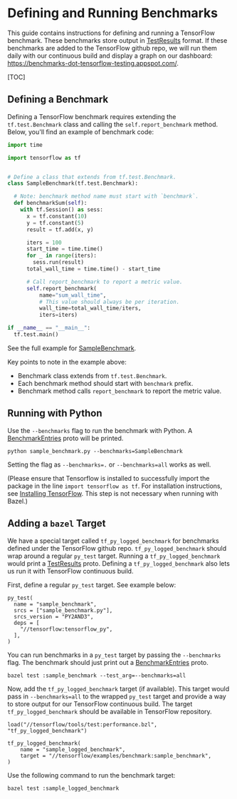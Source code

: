 # Defining and Running Benchmarks

This guide contains instructions for defining and running a TensorFlow benchmark. These benchmarks store output in [TestResults](https://github.com/tensorflow/tensorflow/blob/master/tensorflow/core/util/test_log.proto) format. If these benchmarks are added to the TensorFlow github repo, we will run them daily with our continuous build and display a graph on our dashboard: https://benchmarks-dot-tensorflow-testing.appspot.com/.

[TOC]

## Defining a Benchmark

Defining a TensorFlow benchmark requires extending the `tf.test.Benchmark`
class and calling the `self.report_benchmark` method. Below, you'll find an example of benchmark code:

```python
import time

import tensorflow as tf


# Define a class that extends from tf.test.Benchmark.
class SampleBenchmark(tf.test.Benchmark):

  # Note: benchmark method name must start with `benchmark`.
  def benchmarkSum(self):
    with tf.Session() as sess:
      x = tf.constant(10)
      y = tf.constant(5)
      result = tf.add(x, y)

      iters = 100
      start_time = time.time()
      for _ in range(iters):
        sess.run(result)
      total_wall_time = time.time() - start_time

      # Call report_benchmark to report a metric value.
      self.report_benchmark(
          name="sum_wall_time",
          # This value should always be per iteration.
          wall_time=total_wall_time/iters,
          iters=iters)

if __name__ == "__main__":
  tf.test.main()
```

See the full example for [SampleBenchmark](https://github.com/tensorflow/tensorflow/tree/master/tensorflow/examples/benchmark/).

Key points to note in the example above:

- Benchmark class extends from `tf.test.Benchmark`.
- Each benchmark method should start with `benchmark` prefix.
- Benchmark method calls `report_benchmark` to report the metric value.

## Running with Python

Use the `--benchmarks` flag to run the benchmark with Python. A [BenchmarkEntries](https://github.com/tensorflow/tensorflow/tree/master/tensorflow/core/util/test_log.proto) proto will be printed.

```
python sample_benchmark.py --benchmarks=SampleBenchmark
```

Setting the flag as `--benchmarks=.` or `--benchmarks=all` works as well.

(Please ensure that Tensorflow is installed to successfully import the package in the line `import tensorflow as tf`. For installation instructions, see [Installing TensorFlow](../install/). This step is not necessary when running with Bazel.)

## Adding a `bazel` Target

We have a special target called `tf_py_logged_benchmark` for benchmarks defined under the TensorFlow github repo. `tf_py_logged_benchmark` should wrap around a regular `py_test` target. Running a `tf_py_logged_benchmark` would print a [TestResults](https://github.com/tensorflow/tensorflow/blob/master/tensorflow/core/util/test_log.proto) proto. Defining a `tf_py_logged_benchmark` also lets us run it with TensorFlow continuous build.

First, define a regular `py_test` target. See example below:

```build
py_test(
  name = "sample_benchmark",
  srcs = ["sample_benchmark.py"],
  srcs_version = "PY2AND3",
  deps = [
    "//tensorflow:tensorflow_py",
  ],
)
```

You can run benchmarks in a `py_test` target by passing the `--benchmarks` flag. The benchmark should just print out a [BenchmarkEntries](https://github.com/tensorflow/tensorflow/tree/master/tensorflow/core/util/test_log.proto) proto.

```shell
bazel test :sample_benchmark --test_arg=--benchmarks=all
```

Now, add the `tf_py_logged_benchmark` target (if available). This target would
pass in `--benchmarks=all` to the wrapped `py_test` target and provide a way to store output for our TensorFlow continuous build. The target `tf_py_logged_benchmark` should be available in TensorFlow repository.

```build
load("//tensorflow/tools/test:performance.bzl", "tf_py_logged_benchmark")

tf_py_logged_benchmark(
    name = "sample_logged_benchmark",
    target = "//tensorflow/examples/benchmark:sample_benchmark",
)
```

Use the following command to run the benchmark target:

```shell
bazel test :sample_logged_benchmark
```
